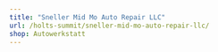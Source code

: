 ```yaml
---
title: "Sneller Mid Mo Auto Repair LLC"
url: /holts-summit/sneller-mid-mo-auto-repair-llc/
shop: Autowerkstatt
---
```

